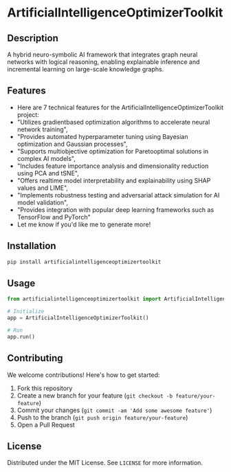 # ArtificialIntelligenceOptimizerToolkit

## Description

A hybrid neuro-symbolic AI framework that integrates graph neural networks with logical reasoning, enabling explainable inference and incremental learning on large-scale knowledge graphs.

## Features

- Here are 7 technical features for the ArtificialIntelligenceOptimizerToolkit project:
- "Utilizes gradientbased optimization algorithms to accelerate neural network training",
- "Provides automated hyperparameter tuning using Bayesian optimization and Gaussian processes",
- "Supports multiobjective optimization for Paretooptimal solutions in complex AI models",
- "Includes feature importance analysis and dimensionality reduction using PCA and tSNE",
- "Offers realtime model interpretability and explainability using SHAP values and LIME",
- "Implements robustness testing and adversarial attack simulation for AI model validation",
- "Provides integration with popular deep learning frameworks such as TensorFlow and PyTorch"
- Let me know if you'd like me to generate more!
## Installation

```bash
pip install artificialintelligenceoptimizertoolkit
```

## Usage

```python
from artificialintelligenceoptimizertoolkit import ArtificialIntelligenceOptimizerToolkit

# Initialize
app = ArtificialIntelligenceOptimizerToolkit()

# Run
app.run()
```

## Contributing

We welcome contributions! Here's how to get started:

1. Fork this repository
2. Create a new branch for your feature (`git checkout -b feature/your-feature`)
3. Commit your changes (`git commit -am 'Add some awesome feature'`)
4. Push to the branch (`git push origin feature/your-feature`)
5. Open a Pull Request

## License

Distributed under the MIT License. See `LICENSE` for more information.
